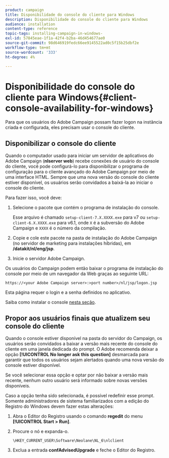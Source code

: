 ```yaml
---
product: campaign
title: Disponibilidade do console do cliente para Windows
description: Disponibilidade do console do cliente para Windows
audience: installation
content-type: reference
topic-tags: installing-campaign-in-windows-
exl-id: 57845eae-1f1a-42f4-b2ba-46d454677ae0
source-git-commit: 98d646919fedc66ee9145522ad0c5f15b25dbf2e
workflow-type: tm+mt
source-wordcount: '333'
ht-degree: 4%

---
```


# Disponibilidade do console do cliente para Windows{#client-console-availability-for-windows}

Para que os usuários do Adobe Campaign possam fazer logon na instância criada e configurada, eles precisam usar o console do cliente.

## Disponibilizar o console do cliente

Quando o computador usado para iniciar um servidor de aplicativos do Adobe Campaign (**nlserver web**) recebe conexões de usuário do console do cliente, você pode configurá-lo para disponibilizar o programa de configuração para o cliente avançado do Adobe Campaign por meio de uma interface HTML. Sempre que uma nova versão do console do cliente estiver disponível, os usuários serão convidados a baixá-la ao iniciar o console do cliente.

Para fazer isso, você deve:

1. Selecione o pacote que contém o programa de instalação do console.

   Esse arquivo é chamado `setup-client-7.X.XXXX.exe` para v7 ou `setup-client-6.X.XXXX.exe` para v6.1, onde `X` é a subversão do Adobe Campaign e `XXXX` é o número da compilação.

1. Copie e cole este pacote na pasta de instalação do Adobe Campaign (no servidor de marketing para instalações híbridas), em **/datakit/nl/eng/jsp**.
1. Inicie o servidor Adobe Campaign.

Os usuários do Campaign podem então baixar o programa de instalação do console por meio de um navegador da Web graças ao seguinte URL:

```
https://<your Adobe Campaign server>:>port number>/nl/jsp/logon.jsp
```

Esta página requer o login e a senha definidos no aplicativo.

Saiba como instalar o console [nesta seção](../../installation/using/installing-the-client-console.md).

## Propor aos usuários finais que atualizem seu console do cliente

Quando o console estiver disponível na pasta do servidor do Campaign, os usuários serão convidados a baixar a versão mais recente do console do cliente em uma janela dedicada do prompt. O Adobe recomenda deixar a opção **[!UICONTROL No longer ask this question]** desmarcada para garantir que todos os usuários sejam alertados quando uma nova versão do console estiver disponível.

Se você selecionar essa opção e optar por não baixar a versão mais recente, nenhum outro usuário será informado sobre novas versões disponíveis.

Caso a opção tenha sido selecionada, é possível redefinir esse prompt. Somente administradores de sistema familiarizados com a edição do Registro do Windows devem fazer estas alterações:

1. Abra o Editor do Registro usando o comando **regedit** do menu **[!UICONTROL Start > Run]**.
1. Procure o nó e expanda-o.

   ```
   \HKEY_CURRENT_USER\Software\Neolane\NL_6\nlclient
   ```

1. Exclua a entrada **confAdvisedUpgrade** e feche o Editor do Registro.
